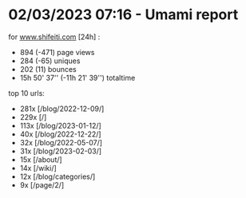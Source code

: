 # 02/03/2023 07:16 - Umami report
for www.shifeiti.com [24h] :

 - 894 (-471) page views
 - 284 (-65) uniques
 - 202 (11) bounces
 - 15h 50' 37'' (-11h 21' 39'') totaltime


top 10 urls:
 - 281x [/blog/2022-12-09/]
 - 229x [/]
 - 113x [/blog/2023-01-12/]
 - 40x [/blog/2022-12-22/]
 - 32x [/blog/2022-05-07/]
 - 31x [/blog/2023-02-03/]
 - 15x [/about/]
 - 14x [/wiki/]
 - 12x [/blog/categories/]
 - 9x [/page/2/]


